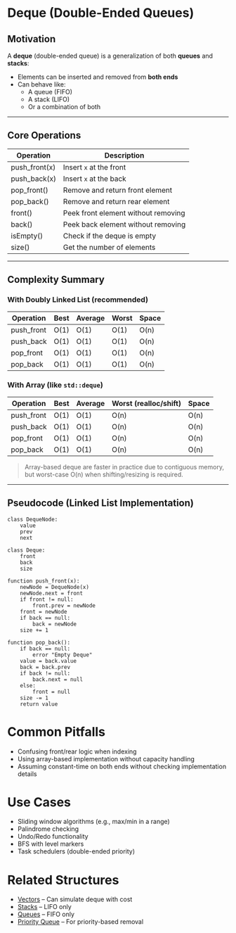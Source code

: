 # Deque (Double-Ended Queues)

## Motivation

A **deque** (double-ended queue) is a generalization of both **queues** and **stacks**:
- Elements can be inserted and removed from **both ends**
- Can behave like:
    - A queue (FIFO)
    - A stack (LIFO)
    - Or a combination of both

---

## Core Operations

| Operation       | Description                                  |
|-----------------|----------------------------------------------|
| push_front(x)   | Insert `x` at the front                      |
| push_back(x)    | Insert `x` at the back                       |
| pop_front()     | Remove and return front element              |
| pop_back()      | Remove and return rear element               |
| front()         | Peek front element without removing          |
| back()          | Peek back element without removing           |
| isEmpty()       | Check if the deque is empty                  |
| size()          | Get the number of elements                   |

---

## Complexity Summary

### With Doubly Linked List (recommended)

| Operation     | Best | Average | Worst | Space  |
|---------------|------|---------|-------|--------|
| push_front    | O(1) | O(1)    | O(1)  | O(n)   |
| push_back     | O(1) | O(1)    | O(1)  | O(n)   |
| pop_front     | O(1) | O(1)    | O(1)  | O(n)   |
| pop_back      | O(1) | O(1)    | O(1)  | O(n)   |

### With Array (like `std::deque`)

| Operation     | Best | Average | Worst (realloc/shift)   | Space  |
|---------------|------|---------|-------------------------|--------|
| push_front    | O(1) | O(1)    | O(n)                    | O(n)   |
| push_back     | O(1) | O(1)    | O(n)                    | O(n)   |
| pop_front     | O(1) | O(1)    | O(n)                    | O(n)   |
| pop_back      | O(1) | O(1)    | O(n)                    | O(n)   |

> Array-based deque are faster in practice due to contiguous memory, but worst-case O(n) when shifting/resizing is required.

---

## Pseudocode (Linked List Implementation)

```pseudo
class DequeNode:
    value
    prev
    next

class Deque:
    front
    back
    size

function push_front(x):
    newNode = DequeNode(x)
    newNode.next = front
    if front != null:
        front.prev = newNode
    front = newNode
    if back == null:
        back = newNode
    size += 1

function pop_back():
    if back == null:
        error "Empty Deque"
    value = back.value
    back = back.prev
    if back != null:
        back.next = null
    else:
        front = null
    size -= 1
    return value
```

# Common Pitfalls
- Confusing front/rear logic when indexing
- Using array-based implementation without capacity handling
- Assuming constant-time on both ends without checking implementation details

# Use Cases
- Sliding window algorithms (e.g., max/min in a range)
- Palindrome checking
- Undo/Redo functionality
- BFS with level markers
- Task schedulers (double-ended priority)

# Related Structures
- [Vectors](02_Vectors.md) – Can simulate deque with cost
- [Stacks](03_Stacks.md) – LIFO only
- [Queues](04_Queues.md) – FIFO only
- [Priority Queue](13_PriorityQueue.md) – For priority-based removal